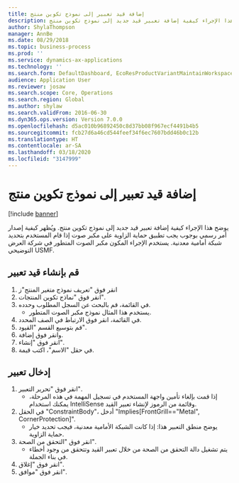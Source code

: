 ```yaml
---
title: إضافة قيد تعبير إلى نموذج تكوين منتج
description: يوضح هذا الإجراء كيفية إضافة تعبير قيد جديد إلى نموذج تكوين منتج.
author: ShylaThompson
manager: AnnBe
ms.date: 08/29/2018
ms.topic: business-process
ms.prod: ''
ms.service: dynamics-ax-applications
ms.technology: ''
ms.search.form: DefaultDashboard, EcoResProductVariantMaintainWorkspace, PCProductConfigurationModelListPage, PCProductConfigurationModelDetails, SysClientPolymorphicCreateSelector, PCConstraintEditor, PCRuntimeConfiguratorValidate
audience: Application User
ms.reviewer: josaw
ms.search.scope: Core, Operations
ms.search.region: Global
ms.author: shylaw
ms.search.validFrom: 2016-06-30
ms.dyn365.ops.version: Version 7.0.0
ms.openlocfilehash: d5ac010b96892450c8d37bb08f967ecf4491b4b5
ms.sourcegitcommit: fcb27d6a46cd544feef34f6ec7607bdd46b0c12b
ms.translationtype: HT
ms.contentlocale: ar-SA
ms.lasthandoff: 03/18/2020
ms.locfileid: "3147999"
---
```

# <a name="add-an-expression-constraint-to-a-product-configuration-model"></a>إضافة قيد تعبير إلى نموذج تكوين منتج

[!include [banner](../../includes/banner.md)]

يوضح هذا الإجراء كيفية إضافة تعبير قيد جديد إلى نموذج تكوين منتج. ويُظهر كيفية إصدار أمر رسمي بوجوب يجب تطبيق حماية الزاوية على مكبر صوت إذا قام المستخدم بتحديد شبكة أمامية معدنية. يستخدم الإجراء المكون مكبر الصوت المتطور في شركة العرض التوضيحي USMF.


## <a name="create-an-expression-constraint"></a>قم بإنشاء قيد تعبير
1. انقر فوق "تعريف نموذج متغير المنتج"ز
2. انقر فوق "نماذج تكوين المنتجات".
3. في القائمة، قم بالبحث عن السجل المطلوب وحدده.
    * يستخدم هذا المثال نموذج مكبر الصوت المتطور.  
4. في القائمة، انقر فوق الارتباط في الصف المحدد.
5. قم بتوسيع القسم "القيود".
6. وانقر فوق إضافة.
7. انقر فوق "إنشاء".
8. في حقل "الاسم"، اكتب قيمة.

## <a name="enter-expression"></a>إدخال تعبير
1. انقر فوق "تحرير التعبير".
    * إذا قمت بإلغاء تأمين واجهة المستخدم في تسجيل المهمة في هذه المرحلة، يمكنك استخدام IntelliSense وقائمة من الرموز لإنشاء تعبير القيد.  
2. في الحقل "ConstraintBody"، أدخل "Implies[FrontGrill=="Metal", CornerProtection]".
    * يوضح منطق التعبير هذا: إذا كانت الشبكة الأمامية معدنية، فيجب تحديد خيار حماية الزاوية.  
3. انقر فوق "التحقق من الصحة‬".
    * يتم تشغيل دالة التحقق من الصحة من خلال تعبير القيد وتتحقق من وجود أخطاء في بناء الجملة.  
4. انقر فوق "إغلاق".
5. انقر فوق "موافق".

